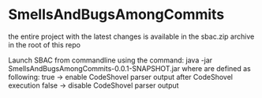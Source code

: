 # SmellsAndBugsAmongCommits
the entire project with the latest changes is available in the sbac.zip archive in the root of this repo

Launch SBAC from commandline using the command: java -jar SmellsAndBugsAmongCommits-0.0.1-SNAPSHOT.jar <OPTIONS>
  where <OPTIONS> are defined as following:
  true -> enable CodeShovel parser output after CodeShovel execution
  false -> disable CodeShovel parser output
